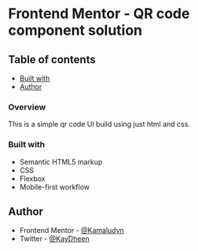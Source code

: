 # Frontend Mentor - QR code component solution

## Table of contents
  - [Built with](#built-with)
- [Author](#author)

### Overview
This is a simple qr code UI build using just html and css.

### Built with

- Semantic HTML5 markup
- CSS 
- Flexbox
- Mobile-first workflow

## Author

- Frontend Mentor - [@Kamaludyn](https://www.frontendmentor.io/profile/Kamaludyn)
- Twitter - [@KayDheen](https://www.twitter.com/KayDheen)
